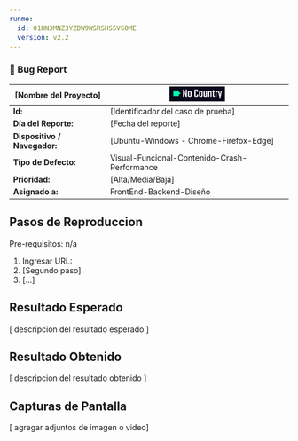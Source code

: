 ```yaml
---
runme:
  id: 01HN3MNZ3YZDW9WSRSHS5VS0ME
  version: v2.2
---
```


### 📝 Bug Report

|  [Nombre del Proyecto]       |  <img src="./../docs/logo.png" alt="Icono de éxito" width="100"/> |
|------------------------------|----------------------------------------------|
| **Id:**                      | [Identificador del caso de prueba]           |
| **Día del Reporte:**         | [Fecha del reporte]                          |
| **Dispositivo / Navegador:** | [Ubuntu-Windows - Chrome-Firefox-Edge]       |
| **Tipo de Defecto:**         | Visual-Funcional-Contenido-Crash-Performance |
| **Prioridad:**               | [Alta/Media/Baja]                            |
| **Asignado a:**              | FrontEnd-Backend-Diseño                      |

## Pasos de Reproduccion

Pre-requisitos: n/a

1. Ingresar URL:
2. [Segundo paso]
3. [...]

## Resultado Esperado

[ descripcion del resultado esperado ]

## Resultado Obtenido

[ descripcion del resultado obtenido ]

## Capturas de Pantalla

[ agregar adjuntos de imagen o video]